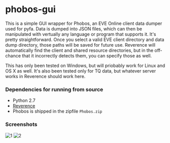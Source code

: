 # phobos-gui
This is a simple GUI wrapper for Phobos, an EVE Online client data dumper used for pyfa. Data is dumped into JSON files, which can then be manipulated with vertually any language or program that supports it. It's pretty straightforward. Once you select a valid EVE client directory and data dump directory, those paths will be saved for future use. Reverence will automatically find the client and shared resource directories, but in the off-chance that it incorrectly detects them, you can specify those as well.

This has only been tested on Windows, but will priobably work for Linux and OS X as well. It's also been tested only for TQ data, but whatever server works in Reverence should work here.

### Dependencies for running from source

* Python 2.7
* [Reverence](https://github.com/ntt/reverence)
* Phobos is shipped in the zipfile `Phobos.zip`

### Screenshots

![1](https://cloud.githubusercontent.com/assets/3904767/9255884/2857c1cc-41ba-11e5-9c2f-fb44091b2f96.PNG)
![2](https://cloud.githubusercontent.com/assets/3904767/9255885/2972f5b8-41ba-11e5-839c-1325e5f531e2.PNG)

